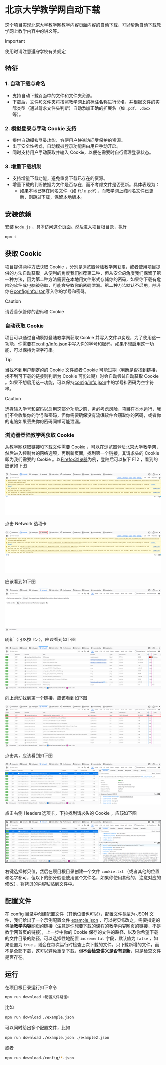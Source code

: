 # 北京大学教学网自动下载

这个项目实现北京大学教学网教学内容页面内容的自动下载，可以帮助自动下载教学网上教学内容中的讲义等。

> [!IMPORTANT]
> 使用时请注意遵守学校有关规定

## 特征

### 1. 自动下载与命名
- 支持自动下载页面中的文件和文件夹资源。
- 下载后，文件和文件夹将按照教学网上的标注名称进行命名，并根据文件的实际类型（通过请求文件头判断）自动添加正确的扩展名（如 `.pdf`、`.docx` 等）。

### 2. 模拟登录与手动 Cookie 支持
- 提供自动模拟登录功能，方便用户快速访问受保护的资源。
- 出于安全性考虑，自动模拟登录功能需由用户手动开启。
- 同时支持用户手动获取并输入 Cookie，以便在需要时自行管理登录状态。

### 3. 增量下载机制
- 支持增量下载功能，避免重复下载已存在的资源。
- 增量下载的判断依据为文件是否存在，而不考虑文件是否更新。具体表现为：
  - 如果本地已存在同名文件（如 `file.pdf`），而教学网上的同名文件已更新，则跳过下载，保留本地版本。

## 安装依赖

安装 `Node.js` ，具体访问[这个页面](https://nodejs.org/en/download)。然后进入项目根目录，执行

```bash
npm i
```

## 获取 Cookie

项目提供两种方法获取 Cookie ，分别是浏览器登陆教学网获取，或者使用项目提供的方法自动获取，从便利的角度我们推荐第二种，但从安全的角度我们保留了第一种方法，因为第二种方法需要在本地用文件形式存储你的密码，如果你下载有危险的软件或电脑被窃取，可能会导致你的密码泄漏。第二种方法默认不启用，除非你在[config/info.json](./config/info.json)写入你的学号和密码。

> [!CAUTION]
> 请妥善保管你的密码和 Cookie

### 自动获取 Cookie

项目可以通过自动模拟登陆教学网获取 Cookie 并写入文件以实现，为了使用这一功能，你需要在[config/info.json](./config/info.json)中写入你的学号和密码，如果不想启用这一功能，可以保持为空字符串。

> [!TIP]
> 当找不到用户制定的的 Cookie 文件或者 Cookie 可能过期（判断是否找到链接，找不到可下载的链接则判断为 Cookie 可能过期）时会自动尝试自动获取 Cookie 。如果不想启用这一功能，可以保持[config/info.json](./config/info.json)中的学号和密码为空字符串。

> [!CAUTION]
> 选择输入学号和密码以启用这部分功能之前，务必考虑风险，项目在本地运行，我们不会收集你的学号和密码，但你需要确保没有流氓软件会窃取你的密码，或者你的电脑如果丢失你的密码同样可能泄漏。

### 浏览器登陆教学网获取 Cookie

从教学网获取链接和下载文件需要 Cookie ，可以在浏览器登陆[北京大学教学网](https://course.pku.edu.cn)，然后进入控制台的网络选项，再刷新页面，找到第一个链接，其请求头的 Cookie 即为我们需要的 Cookie 。以[Firefox浏览器](https://www.mozilla.org/en-US/firefox/)为例，登陆后可以按下 F12 ，看到的应该如下图

![console](images/console.png)

点击 Network 选项卡

![network-option](images/network-option.png)

应该看到如下图

![network-not-refresh](images/network-not-refresh.png)

刷新（可以按 F5 ），应该看到如下图

![network-fresh](images/network-fresh.png)

向上滑动找到第一个链接，应该看到如下图

![network-first](images/network-first.png)

点击其，应该看到如下图

![network-headers](images/network-headers.png)

点击右侧 Headers 选项卡，下拉找到请求头的 Cookie ，应该如下图

![network-cookie](images/network-cookie.png)

右键选择拷贝值，然后在项目根目录创建一个文件 `cookie.txt` （或者其他的位置和名字都可，但以下的部分假设使用这个文件名，如果你使用其他的，注意对应的修改），将拷贝的内容粘贴到文件中。

## 配置文件

在 [config](./config/) 目录中创建配置文件（其他位置也可以），配置文件类型为 JSON 文件，我们给出了一个示例配置文件 [example.json](./config/example.json) ，可以拷贝修改之，需要指定的包括**教学内容**网页的链接（注意是你想要下载的课程的教学内容网页的链接，不是教学网首页的链接），上一步中你的 Cookie 保存的文件的路径，以及你希望下载的文件目录的路径。可以选择性地配置 `incremental` 字段，默认值为 `false` ，如果设置为 `true` ，则会在每次运行时检查上次下载的文件，只下载新增的文件，而不是全部下载，这可以避免重复下载，但**不会检查讲义是否有更新**，只是检查文件是否存在。

## 运行

在项目根目录运行如下命令

```bash
npm run download <配置文件路径>
```

比如

```bash
npm run download ./example.json
```

可以同时给出多个配置文件，比如

```bash
npm run download ./example.json ./example2.json
```

或者

```bash
npm run download./config/*.json
```
